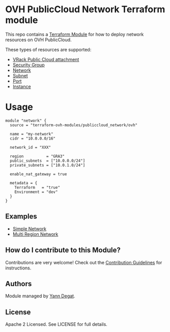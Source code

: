 # OVH PublicCloud Network Terraform module

This repo contains a [Terraform Module](https://www.terraform.io/docs/modules/index.html "Terraform Module") for how to deploy network resources on OVH PublicCloud.

These types of resources are supported:

* [VRack Public Cloud attachment](https://www.terraform.io/docs/providers/ovh/r/vrack_publiccloud_attachment.html)
* [Security Group](https://www.terraform.io/docs/providers/openstack/r/networking_secgroup_v2.html)
* [Network](https://www.terraform.io/docs/providers/openstack/r/networking_network_v2.html)
* [Subnet](https://www.terraform.io/docs/providers/openstack/r/networking_subnet_v2.html)
* [Port](https://www.terraform.io/docs/providers/openstack/r/networking_port_v2.html)
* [Instance](https://www.terraform.io/docs/providers/openstack/r/compute_instance_v2.html)

# Usage

```hcl
module "network" {
  source = "terraform-ovh-modules/publiccloud_network/ovh"

  name = "my-network"
  cidr = "10.0.0.0/16"

  network_id = "XXX"

  region          = "GRA3"
  public_subnets  = ["10.0.0.0/24"]
  private_subnets = ["10.0.1.0/24"]

  enable_nat_gateway = true

  metadata = {
    Terraform   = "true"
    Environment = "dev"
  }
}
```

## Examples

* [Simple Network](./examples/simple/README.md)
* [Multi Region Network](./examples/multiregion/README.md)

## How do I contribute to this Module?

Contributions are very welcome! Check out the [Contribution Guidelines](CONTRIBUTING.md) for instructions.

## Authors

Module managed by [Yann Degat](https://github.com/yanndegat).

## License

Apache 2 Licensed. See LICENSE for full details.
